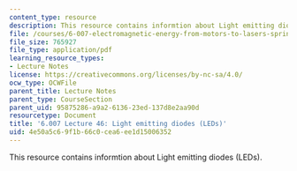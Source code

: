 ```yaml
---
content_type: resource
description: This resource contains informtion about Light emitting diodes (LEDs).
file: /courses/6-007-electromagnetic-energy-from-motors-to-lasers-spring-2011/4e50a5c69f1b66c0cea6ee1d15006352_MIT6_007S11_lec46.pdf
file_size: 765927
file_type: application/pdf
learning_resource_types:
- Lecture Notes
license: https://creativecommons.org/licenses/by-nc-sa/4.0/
ocw_type: OCWFile
parent_title: Lecture Notes
parent_type: CourseSection
parent_uid: 95875286-a9a2-6136-23ed-137d8e2aa90d
resourcetype: Document
title: '6.007 Lecture 46: Light emitting diodes (LEDs)'
uid: 4e50a5c6-9f1b-66c0-cea6-ee1d15006352
---
```

This resource contains informtion about Light emitting diodes (LEDs).